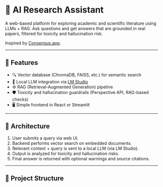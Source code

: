 # 🤖 AI Research Assistant

A web-based platform for exploring academic and scientific literature using LLMs + RAG. Ask questions and get answers that are grounded in real papers, filtered for toxicity and hallucination risk.

Inspired by [Consensus.app](https://consensus.app).

---

## 📌 Features

- 🔍 Vector database (ChromaDB, FAISS, etc.) for semantic search
- 🧠 Local LLM integration via [LM Studio](https://lmstudio.ai)
- ⚙️ RAG (Retrieval-Augmented Generation) pipeline
- 🛡️ Toxicity and hallucination guardrails (Perspective API, RAG-based checks)
- 🖥️ Simple frontend in React or Streamlit

---

## 🧱 Architecture

1. User submits a query via web UI.
2. Backend performs vector search on embedded documents.
3. Relevant context + query is sent to a local LLM (via LM Studio).
4. Output is analyzed for toxicity and hallucination risks.
5. Final answer is returned with optional warnings and source citations.

---

## 📁 Project Structure


